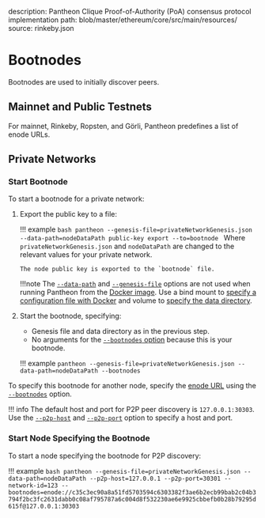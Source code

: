 description: Pantheon Clique Proof-of-Authority (PoA) consensus protocol implementation
path: blob/master/ethereum/core/src/main/resources/
source: rinkeby.json
<!--- END of page meta data -->

# Bootnodes

Bootnodes are used to initially discover peers. 

## Mainnet and Public Testnets

For mainnet, Rinkeby, Ropsten, and Görli, Pantheon predefines a list of enode URLs.  

## Private Networks

### Start Bootnode

To start a bootnode for a private network:

1.  Export the public key to a file:

    !!! example
        ```bash
        pantheon --genesis-file=privateNetworkGenesis.json --data-path=nodeDataPath public-key export --to=bootnode
        ```
        Where `privateNetworkGenesis.json` and `nodeDataPath` are changed to the relevant values for 
        your private network. 
        
        The node public key is exported to the `bootnode` file.
    
    !!!note
        The [`--data-path`](../Reference/Pantheon-CLI-Syntax.md#data-path) and [`--genesis-file`](../Reference/Pantheon-CLI-Syntax.md#genesis-file) 
        options are not used when running Pantheon from the [Docker image](../Getting-Started/Run-Docker-Image.md). 
        Use a bind mount to [specify a configuration file with Docker](../Getting-Started/Run-Docker-Image.md#custom-genesis-file)
        and volume to [specify the data directory](../Getting-Started/Run-Docker-Image.md#data-directory).
    
2. Start the bootnode, specifying:

    * Genesis file and data directory as in the previous step. 
    * No arguments for the [`--bootnodes` option](../Reference/Pantheon-CLI-Syntax.md#bootnodes) because this is your bootnode.
    
    !!! example
        ```
        pantheon --genesis-file=privateNetworkGenesis.json --data-path=nodeDataPath --bootnodes
         ```
     
To specify this bootnode for another node, specify the [enode URL](Node-Keys.md#enode-url) using the [`--bootnodes`](../Reference/Pantheon-CLI-Syntax.md#bootnodes) 
option.

!!! info
    The default host and port for P2P peer discovery is `127.0.0.1:30303`.
    Use the [`--p2p-host`](../Reference/Pantheon-CLI-Syntax.md#p2p-host) and
    [`--p2p-port`](../Reference/Pantheon-CLI-Syntax.md#p2p-port) option to specify a host and port. 

### Start Node Specifying the Bootnode

To start a node specifying the bootnode for P2P discovery:

!!! example
    ```bash
    pantheon --genesis-file=privateNetworkGenesis.json --data-path=nodeDataPath --p2p-host=127.0.0.1 --p2p-port=30301 --network-id=123 --bootnodes=enode://c35c3ec90a8a51fd5703594c6303382f3ae6b2ecb99bab2c04b3794f2bc3fc2631dabb0c08af795787a6c004d8f532230ae6e9925cbbefb0b28b79295d615f@127.0.0.1:30303
    ``` 